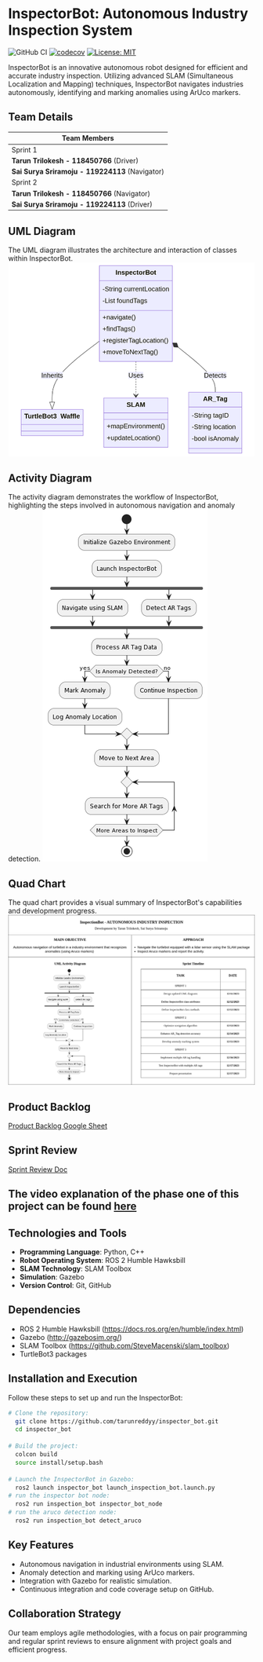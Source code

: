 # InspectorBot: Autonomous Industry Inspection System

![GitHub CI](https://github.com/tarunreddyy/inspector_bot/actions/workflows/ci.yaml/badge.svg)
[![codecov](https://codecov.io/gh/tarunreddyy/inspection_bot/graph/badge.svg?token=EIEIA1AP00)](https://codecov.io/gh/tarunreddyy/inspection_bot)
[![License: MIT](https://img.shields.io/badge/License-MIT-yellow.svg)](https://opensource.org/licenses/MIT)

InspectorBot is an innovative autonomous robot designed for efficient and accurate industry inspection. Utilizing advanced SLAM (Simultaneous Localization and Mapping) techniques, InspectorBot navigates industries autonomously, identifying and marking anomalies using ArUco markers.

## Team Details

| Team Members |
|---|
| Sprint 1 |
| **Tarun Trilokesh - 118450766** (Driver) |
| **Sai Surya Sriramoju - 119224113** (Navigator) |
| Sprint 2 |
| **Tarun Trilokesh - 118450766** (Navigator) |
| **Sai Surya Sriramoju - 119224113** (Driver) |

## UML Diagram

The UML diagram illustrates the architecture and interaction of classes within InspectorBot.
![InspectorBot UML diagram](UML/UML_diagram.png)

## Activity Diagram

The activity diagram demonstrates the workflow of InspectorBot, highlighting the steps involved in autonomous navigation and anomaly detection.
![Autonomous Navigation and Anomaly Detection activity diagram](UML/UML_activity.png)

## Quad Chart

The quad chart provides a visual summary of InspectorBot's capabilities and development progress.
![Quad Chart for InspectorBot](UML/quadchart.png)

## Product Backlog

[Product Backlog Google Sheet](https://docs.google.com/spreadsheets/d/1riEoFAD4eDPTp7oa7tnZANUklh0wJGMXKnpVL7vbjc4/edit?usp=sharing)

## Sprint Review

[Sprint Review Doc](https://docs.google.com/document/d/1LO78YJ8UPMQ4lM8xCVnNeccR0AnmnZlA-wpxU4um7co/edit?usp=sharing)

## The video explanation of the phase one of this project can be found [here](https://drive.google.com/file/d/1vZ3_9K9WZzgpQl5QuAfxAEsRZVFMnTK0/view?usp=sharing)

## Technologies and Tools

- **Programming Language**: Python, C++
- **Robot Operating System**: ROS 2 Humble Hawksbill
- **SLAM Technology**: SLAM Toolbox
- **Simulation**: Gazebo
- **Version Control**: Git, GitHub

## Dependencies

- ROS 2 Humble Hawksbill (https://docs.ros.org/en/humble/index.html)
- Gazebo (http://gazebosim.org/)
- SLAM Toolbox (https://github.com/SteveMacenski/slam_toolbox)
- TurtleBot3 packages

## Installation and Execution

Follow these steps to set up and run the InspectorBot:

```bash
# Clone the repository:
  git clone https://github.com/tarunreddyy/inspector_bot.git
  cd inspector_bot

# Build the project:
  colcon build
  source install/setup.bash

# Launch the InspectorBot in Gazebo:
  ros2 launch inspector_bot launch_inspection_bot.launch.py
# run the inspector bot node:
  ros2 run inspection_bot inspector_bot_node
# run the aruco detection node:
  ros2 run inspection_bot detect_aruco
```

## Key Features

- Autonomous navigation in industrial environments using SLAM.
- Anomaly detection and marking using ArUco markers.
- Integration with Gazebo for realistic simulation.
- Continuous integration and code coverage setup on GitHub.

## Collaboration Strategy

Our team employs agile methodologies, with a focus on pair programming and regular sprint reviews to ensure alignment with project goals and efficient progress.
